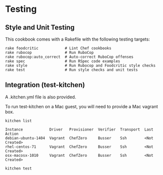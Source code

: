 # Testing

## Style and Unit Testing
This cookbook comes with a Rakefile with the following testing targets:

```
rake foodcritic            # Lint Chef cookbooks
rake rubocop               # Run RuboCop
rake rubocop:auto_correct  # Auto-correct RuboCop offenses
rake spec                  # Run RSpec code examples
rake style                 # Run Rubocop and Foodcritic style checks
rake test                  # Run style checks and unit tests
```

## Integration (test-kitchen)
A .kitchen.yml file is also provided.

To run test-kitchen on a Mac guest, you will need to provide a Mac vagrant box.

```
kitchen list

Instance            Driver   Provisioner  Verifier  Transport  Last Action
debian-ubuntu-1404  Vagrant  ChefZero     Busser    Ssh        <Not Created>
rhel-centos-71      Vagrant  ChefZero     Busser    Ssh        <Not Created>
osx-macosx-1010     Vagrant  ChefZero     Busser    Ssh        <Not Created>
```

```
kitchen test
```
